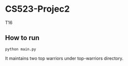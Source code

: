# CS523-Projec2

T16

## How to run

    python main.py

It maintains two top warriors under top-warriors directory.
